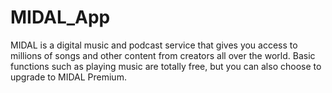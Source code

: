# MIDAL_App
MIDAL is a digital music and podcast service that gives you access to millions of songs and other content from creators all over the world. Basic functions such as playing music are totally free, but you can also choose to upgrade to MIDAL Premium.
